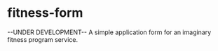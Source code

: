 # fitness-form

--UNDER DEVELOPMENT--
A simple application form for an imaginary fitness program service.
